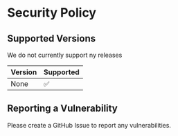 # Security Policy

## Supported Versions

We do not currently support ny releases

| Version | Supported          |
| ------- | ------------------ |
| None  | :white_check_mark: |

## Reporting a Vulnerability

Please create a GitHub Issue to report any vulnerabilities.
